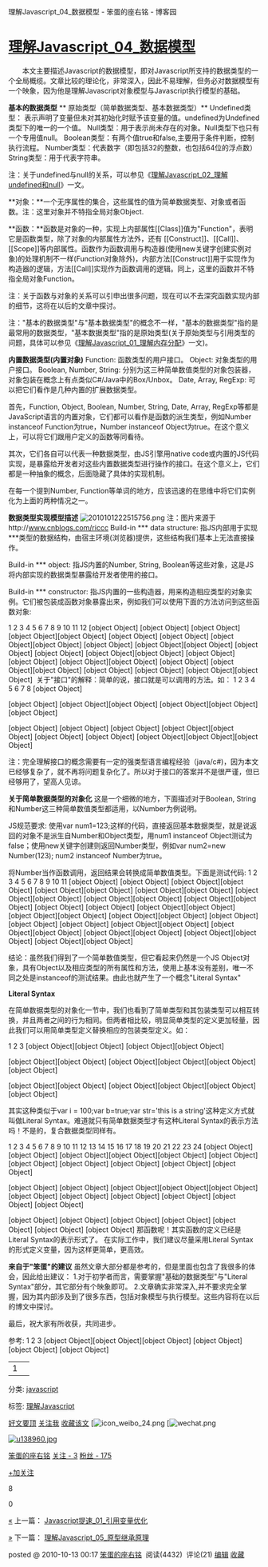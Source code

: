 理解Javascript_04_数据模型 - 笨蛋的座右铭 - 博客园

# [理解Javascript_04_数据模型](https://www.cnblogs.com/fool/archive/2010/10/13/1849458.html)

　　本文主要描述Javascript的数据模型，即对Javascript所支持的数据类型的一个全局概缆。文章比较的理论化，非常深入，因此不易理解，但务必对数据模型有一个映象，因为他是理解Javascript对象模型与Javascript执行模型的基础。

**基本的数据类型**
** 原始类型（简单数据类型、基本数据类型）**
Undefined类型： 表示声明了变量但未对其初始化时赋予该变量的值。undefined为Undefined类型下的唯一的一个值。
Null类型：用于表示尚未存在的对象。Null类型下也只有一个专用值null。
Boolean类型：有两个值true和false,主要用于条件判断，控制执行流程。
Number类型：代表数字（即包括32的整数，也包括64位的浮点数）
String类型：用于代表字符串。

注：关于undefined与null的关系，可以参见《[理解Javascript_02_理解undefined和null](http://www.cnblogs.com/fool/archive/2010/10/07/1845253.html)》一文。

**对象：**一个无序属性的集合，这些属性的值为简单数据类型、对象或者函数。注：这里对象并不特指全局对象Object.

**函数：**函数是对象的一种，实现上内部属性[[Class]]值为"Function"，表明它是函数类型，除了对象的内部属性方法外，还有 [[Construct]]、[[Call]]、[[Scope]]等内部属性。函数作为函数调用与构造器(使用new关键字创建实例对象)的处理机制不一样(Function对象除外)，内部方法[[Construct]]用于实现作为构造器的逻辑，方法[[Call]]实现作为函数调用的逻辑。同上，这里的函数并不特指全局对象Function。

注：关于函数与对象的关系可以引申出很多问题，现在可以不去深究函数实现内部的细节，这将在以后的文章中探讨。

注："基本的数据类型"与"基本数据类型"的概念不一样，"基本的数据类型"指的是最常用的数据类型，"基本数据类型"指的是原始类型(关于原始类型与引用类型的问题，具体可以参见《[理解Javascript_01_理解内存分配](http://www.cnblogs.com/fool/archive/2010/10/07/1845226.html)》一文)。

**内置数据类型(内置对象)**
Function: 函数类型的用户接口。
Object: 对象类型的用户接口。
Boolean, Number, String: 分别为这三种简单数值类型的对象包装器，对象包装在概念上有点类似C#/Java中的Box/Unbox。
Date, Array, RegExp: 可以把它们看作是几种内置的扩展数据类型。

首先，Function, Object, Boolean, Number, String, Date, Array, RegExp等都是JavaScript语言的内置对象，它们都可以看作是函数的派生类型，例如Number instanceof Function为true，Number instanceof Object为true。在这个意义上，可以将它们跟用户定义的函数等同看待。

其次，它们各自可以代表一种数据类型，由JS引擎用native code或内置的JS代码实现，是暴露给开发者对这些内置数据类型进行操作的接口。在这个意义上，它们都是一种抽象的概念，后面隐藏了具体的实现机制。

在每一个提到Number, Function等单词的地方，应该迅速的在思维中将它们实例化为上面的两种情况之一。

**数据类型实现模型描述**
![2010101222515756.png](https://gitee.com/hjb2722404/tuchuang/raw/master/img/20201231120457.png)
注：图片来源于http://www.cnblogs.com/riccc
Build-in *** data structure: 指JS内部用于实现***类型的数据结构，由宿主环境(浏览器)提供，这些结构我们基本上无法直接操作。

Build-in *** object: 指JS内置的Number, String, Boolean等这些对象，这是JS将内部实现的数据类型暴露给开发者使用的接口。

Build-in *** constructor: 指JS内置的一些构造器，用来构造相应类型的对象实例。它们被包装成函数对象暴露出来，例如我们可以使用下面的方法访问到这些函数对象:

1
2
3
4
5
6
7
8
9
10
11
12
[object Object]
[object Object]
[object Object]  [object Object][object Object]  [object Object]
[object Object]  [object Object][object Object]
[object Object]  [object Object][object Object]  [object Object]
[object Object]
[object Object][object Object]
[object Object]
[object Object]  [object Object][object Object]
[object Object]  [object Object][object Object]  [object Object]
[object Object]
[object Object][object Object]
 关于"接口"的解释：简单的说，接口就是可以调用的方法。如：
1
2
3
4
5
6
7
8
[object Object]

[object Object]  [object Object][object Object]  [object Object][object Object][object Object]

[object Object]
[object Object]  [object Object]
[object Object][object Object]
[object Object]
[object Object]
[object Object][object Object][object Object]

注：完全理解接口的概念需要有一定的强类型语言编程经验（java/c#)，因为本文已经够复杂了，就不再将问题复杂化了。所以对于接口的答案并不是很严谨，但已经够用了，望高人见谅。

**关于简单数据类型的对象化**
这是一个细微的地方，下面描述对于Boolean, String和Number这三种简单数值类型都适用，以Number为例说明。

JS规范要求: 使用var num1=123;这样的代码，直接返回基本数据类型，就是说返回的对象不是派生自Number和Object类型，用num1 instanceof Object测试为false；使用new关键字创建则返回Number类型，例如var num2=new Number(123); num2 instanceof Number为true。

将Number当作函数调用，返回结果会转换成简单数值类型。下面是测试代码:
1
2
3
4
5
6
7
8
9
10
11
[object Object]
[object Object]  [object Object][object Object]  [object Object][object Object]
[object Object][object Object]  [object Object][object Object]
[object Object][object Object]  [object Object][object Object]
[object Object]
[object Object]
[object Object][object Object]  [object Object][object Object]
[object Object][object Object]  [object Object][object Object]
[object Object]  [object Object][object Object]
[object Object][object Object]  [object Object][object Object]
[object Object][object Object]  [object Object][object Object]

结论：虽然我们得到了一个简单数值类型，但它看起来仍然是一个JS Object对象，具有Object以及相应类型的所有属性和方法，使用上基本没有差别，唯一不同之处是instanceof的测试结果。由此也就产生了一个概念"Literal Syntax"

**Literal Syntax**

在简单数据类型的对象化一节中，我们也看到了简单类型和其包装类型可以相互转换，并且两者之间的行为相同。但两者相比较，明显简单类型的定义更加轻量，因此我们可以用简单类型定义替换相应的包装类型定义。如：

1
2
3
[object Object][object Object]  [object Object][object Object]

[object Object][object Object]  [object Object][object Object][object Object][object Object]

[object Object][object Object]  [object Object][object Object][object Object][object Object]

其实这种类似于var i = 100;var b=true;var str='this is a string'这种定义方式就叫做Literal Syntax。难道就只有简单数据类型才有这种Literal Syntax的表示方法吗！不是的，复合数据类型同样有。

1
2
3
4
5
6
7
8
9
10
11
12
13
14
15
16
17
18
19
20
21
22
23
24
[object Object]
[object Object]  [object Object][object Object][object Object]
[object Object]
[object Object]
[object Object]
[object Object]
[object Object]
[object Object]

[object Object]
[object Object]  [object Object][object Object][object Object]
[object Object]
[object Object]
[object Object]
[object Object]
[object Object]
[object Object]

[object Object]
[object Object]  [object Object]
[object Object]
[object Object]
[object Object]
[object Object]
那函数呢！其实函数的定义已经是Literal Syntax的表示形式了。
在实际工作中，我们建议尽量采用Literal Syntax的形式定义变量，因为这样更简单，更高效。

**来自于"笨蛋"的建议**
虽然文章大部分都是参考的，但是里面也包含了我很多的体会，因此给出建议：
1.对于初学者而言，需要掌握"基础的数据类型"与"Literal Syntax"部分，其它部分有个映象即可。
2.文章确实非常深入,并不要求完全掌握，因为其内部涉及到了很多东西，包括对象模型与执行模型。这些内容将在以后的博文中探讨。

最后，祝大家有所收获，共同进步。

参考:
1
2
3
[object Object][object Object][object Object]
[object Object][object Object]
[object Object]

|     |     |
| --- | --- |
| 1   |     |

分类: [javascript](https://www.cnblogs.com/fool/category/264215.html)

标签: [理解Javascript](https://www.cnblogs.com/fool/tag/%E7%90%86%E8%A7%A3Javascript/)

 [好文要顶](理解Javascript_04_数据模型%20-%20笨蛋的座右铭%20-%20博客园.md#)  [关注我](理解Javascript_04_数据模型%20-%20笨蛋的座右铭%20-%20博客园.md#)  [收藏该文](理解Javascript_04_数据模型%20-%20笨蛋的座右铭%20-%20博客园.md#)  [![icon_weibo_24.png](理解Javascript_04_数据模型%20-%20笨蛋的座右铭%20-%20博客园.md#)  [![wechat.png](理解Javascript_04_数据模型%20-%20笨蛋的座右铭%20-%20博客园.md#)

 [![u138960.jpg](../_resources/2d8d26fec0f219c4f97382556221c3af.jpg)](https://home.cnblogs.com/u/fool/)

 [笨蛋的座右铭](https://home.cnblogs.com/u/fool/)
 [关注 - 3](https://home.cnblogs.com/u/fool/followees/)
 [粉丝 - 175](https://home.cnblogs.com/u/fool/followers/)

 [+加关注](理解Javascript_04_数据模型%20-%20笨蛋的座右铭%20-%20博客园.md#)

 8

 0

 [«](https://www.cnblogs.com/fool/archive/2010/10/12/1848373.html) 上一篇： [Javascript提速_01_引用变量优化](https://www.cnblogs.com/fool/archive/2010/10/12/1848373.html)

 [»](https://www.cnblogs.com/fool/archive/2010/10/13/1849734.html) 下一篇： [理解Javascript_05_原型继承原理](https://www.cnblogs.com/fool/archive/2010/10/13/1849734.html)

posted @ 2010-10-13 00:17 [笨蛋的座右铭](https://www.cnblogs.com/fool/)  阅读(4432)  评论(21) [编辑](https://i.cnblogs.com/EditPosts.aspx?postid=1849458) [收藏](理解Javascript_04_数据模型%20-%20笨蛋的座右铭%20-%20博客园.md#)